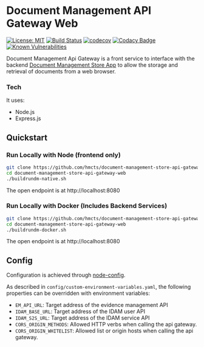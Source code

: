 # Document Management API Gateway Web
[![License: MIT](https://img.shields.io/badge/License-MIT-yellow.svg)](https://opensource.org/licenses/MIT)
[![Build Status](https://travis-ci.org/hmcts/document-management-store-api-gateway-web.svg?branch=master)](https://travis-ci.org/hmcts/document-management-store-api-gateway-web)
[![codecov](https://codecov.io/gh/hmcts/document-management-store-api-gateway-web/branch/master/graph/badge.svg)](https://codecov.io/gh/hmcts/document-management-store-api-gateway-web)
[![Codacy Badge](https://api.codacy.com/project/badge/Grade/7cb6c8ab14544a8ab1ac44de59d8e30a)](https://www.codacy.com/app/HMCTS/document-management-store-api-gateway-web)
[![Known Vulnerabilities](https://snyk.io/test/github/hmcts/document-management-store-api-gateway-web/badge.svg)](https://snyk.io/test/github/hmcts/document-management-store-api-gateway-web)

Document Management Api Gateway is a front service to interface with the backend [Document Management Store App](https://github.com/hmcts/document-management-store-app) to allow the storage and retrieval of documents from a web browser.

### Tech

It uses:
* Node.js
* Express.js

## Quickstart

### Run Locally with Node (frontend only)
```bash
git clone https://github.com/hmcts/document-management-store-api-gateway-web.git
cd document-management-store-api-gateway-web
./buildrundm-native.sh
```
The open endpoint is at http://localhost:8080

### Run Locally with Docker (Includes Backend Services)
```bash
git clone https://github.com/hmcts/document-management-store-api-gateway-web.git
cd document-management-store-api-gateway-web
./buildrundm-docker.sh
```
The open endpoint is at http://localhost:8080

## Config

Configuration is achieved through [node-config](https://github.com/lorenwest/node-config).

As described in `config/custom-environment-variables.yaml`, the following properties can be overridden with environment variables:
* `EM_API_URL`: Target address of the evidence management API
* `IDAM_BASE_URL`: Target address of the IDAM user API
* `IDAM_S2S_URL`: Target address of the IDAM service API
* `CORS_ORIGIN_METHODS`: Allowed HTTP verbs when calling the api gateway.
* `CORS_ORIGIN_WHITELIST`: Allowed list or origin hosts when calling the api gateway.
